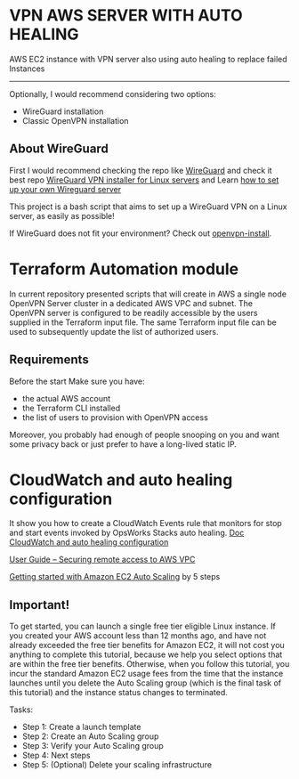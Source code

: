 # VPN AWS SERVER WITH AUTO HEALING
AWS EC2 instance with VPN server also using auto healing to replace failed Instances

------------------------------------

Optionally, I would recommend considering two options:
 - WireGuard installation
 - Classic OpenVPN installation

## About WireGuard
First I would recommend checking the repo like [WireGuard](https://www.wireguard.com/)
and check it best repo [WireGuard VPN installer for Linux servers](https://github.com/angristan/wireguard-install)
and Learn [how to set up your own Wireguard server](https://stanislas.blog/2019/01/how-to-setup-vpn-server-wireguard-nat-ipv6/)


This project is a bash script that aims to set up a WireGuard VPN on a Linux server, as easily as possible!


If WireGuard does not fit your environment? Check out [openvpn-install](https://github.com/angristan/openvpn-install).


# Terraform Automation module 

 In current repository presented scripts that will create in AWS
 a single node OpenVPN Server cluster in a dedicated AWS VPC and subnet. The OpenVPN server is configured to be readily accessible by the users supplied in the Terraform input file. The same Terraform input file can be used to subsequently update the list of authorized users.

## Requirements

Before the start Make sure you have:

 - the actual AWS account
 - the Terraform CLI installed
 - the list of users to provision with OpenVPN access

Moreover, you probably had enough of people snooping on you and want some privacy back or just prefer to have a long-lived static IP.

# CloudWatch and auto healing configuration

It show you how to create a CloudWatch Events rule that monitors for stop and start events invoked by OpsWorks Stacks auto healing.
[Doc CloudWatch and auto healing configuration](https://github.com/AlexSonar/VPN_AWS_server_with_auto_healing/blob/main/auto_healing/Doc_CloudWatch_auto_healing%20_configuration.md)


[User Guide – Securing remote access to AWS VPC](https://openvpn.net/cloud-docs/user-guide-securing-remote-access-to-aws-vpc/)

[Getting started with Amazon EC2 Auto Scaling](https://docs.aws.amazon.com/autoscaling/ec2/userguide/GettingStartedTutorial.html#gs-create-lt) by 5 steps

## Important!
To get started, you can launch a single free tier eligible Linux instance. If you created your AWS account less than 12 months ago, and have not already exceeded the free tier benefits for Amazon EC2, it will not cost you anything to complete this tutorial, because we help you select options that are within the free tier benefits. Otherwise, when you follow this tutorial, you incur the standard Amazon EC2 usage fees from the time that the instance launches until you delete the Auto Scaling group (which is the final task of this tutorial) and the instance status changes to terminated. 

Tasks:

 - Step 1: Create a launch template
 - Step 2: Create an Auto Scaling group
 - Step 3: Verify your Auto Scaling group
 - Step 4: Next steps
 - Step 5: (Optional) Delete your scaling infrastructure

